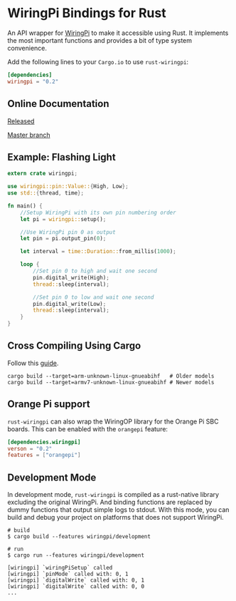 # WiringPi Bindings for Rust

An API wrapper for [WiringPi](http://wiringpi.com/) to make it accessible
using Rust. It implements the most important functions and provides a bit of
type system convenience.

Add the following lines to your `Cargo.io` to use `rust-wiringpi`:

```toml
[dependencies]
wiringpi = "0.2"
```

## Online Documentation

[Released](https://docs.rs/wiringpi/0.2.4/wiringpi/)

[Master branch](http://ogeon.github.io/docs/rust-wiringpi/master/wiringpi/index.html)

## Example: Flashing Light

```Rust
extern crate wiringpi;

use wiringpi::pin::Value::{High, Low};
use std::{thread, time};

fn main() {
    //Setup WiringPi with its own pin numbering order
    let pi = wiringpi::setup();

    //Use WiringPi pin 0 as output
    let pin = pi.output_pin(0);

    let interval = time::Duration::from_millis(1000);

    loop {
        //Set pin 0 to high and wait one second
        pin.digital_write(High);
        thread::sleep(interval);

        //Set pin 0 to low and wait one second
        pin.digital_write(Low);
        thread::sleep(interval);
    }
}
```

## Cross Compiling Using Cargo

Follow this [guide](https://hackernoon.com/compiling-rust-for-the-raspberry-pi-49fdcd7df658).

```
cargo build --target=arm-unknown-linux-gnueabihf   # Older models
cargo build --target=armv7-unknown-linux-gnueabihf # Newer models
```

## Orange Pi support

`rust-wiringpi` can also wrap the WiringOP library for the Orange Pi SBC boards.
This can be enabled with the `orangepi` feature:

```toml
[dependencies.wiringpi]
verson = "0.2"
features = ["orangepi"]
```

## Development Mode

In development mode, `rust-wiringpi` is compiled as a rust-native library excluding the original WiringPi.
And binding functions are replaced by dummy functions that output simple logs to stdout.
With this mode, you can build and debug your project on platforms that does not support WiringPi.

```shell
# build
$ cargo build --features wiringpi/development

# run
$ cargo run --features wiringpi/development

[wiringpi] `wiringPiSetup` called
[wiringpi] `pinMode` called with: 0, 1
[wiringpi] `digitalWrite` called with: 0, 1
[wiringpi] `digitalWrite` called with: 0, 0
...
```
